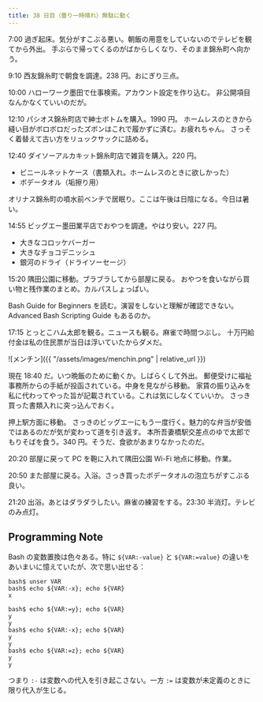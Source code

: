 ```yaml
---
title: 38 日目（曇り一時晴れ）無駄に動く
---
```


7:00 過ぎ起床。気分がすこぶる悪い。朝飯の用意をしていないのでテレビを観てから外出。
手ぶらで帰ってくるのがばからしくなり、そのまま錦糸町へ向かう。

9:10 西友錦糸町で朝食を調達。238 円。おにぎり三点。

10:00 ハローワーク墨田で仕事検索。アカウント設定を作り込む。
非公開項目なんかなくていいのだが。

12:10 パシオス錦糸町店で紳士ボトムを購入。1990 円。
ホームレスのときから縫い目がボロボロだったズボンはこれで履かずに済む。お疲れちゃん。
さっそく着替えて古い方をリュックサックに詰める。

12:40 ダイソーアルカキット錦糸町店で雑貨を購入。220 円。

* ビニールネットケース（書類入れ。ホームレスのときに欲しかった）
* ボデータオル（垢擦り用）

オリナス錦糸町の噴水前ベンチで居眠り。ここは午後は日陰になる。今日は暑い。

14:55 ビッグエー墨田業平店でおやつを調達。やはり安い。227 円。

* 大きなコロッケバーガー
* 大きなチョコデニッシュ
* 銀河のドライ（ドライソーセージ）

15:20 隅田公園に移動。ブラブラしてから部屋に戻る。
おやつを食いながら買い物と残作業のまとめ。カルパスしょっぱい。

Bash Guide for Beginners を読む。演習をしないと理解が確認できない。
Advanced Bash Scripting Guide もあるのか。

17:15 とっとこハム太郎を観る。ニュースも観る。麻雀で時間つぶし。
十万円給付金は私の住民票が当日は浮いていたからダメだ。

![メンチン]({{ "/assets/images/menchin.png" | relative_url }})

現在 18:40 だ。いつ晩飯のために動くか。しばらくして外出。
郵便受けに福祉事務所からの手紙が投函されている。中身を見ながら移動。
家賃の振り込みを私に代わってやった旨が記載されている。これは気にしなくていいか。
さっき買った書類入れに突っ込んでおく。

押上駅方面に移動。
さっきのビッグエーにもう一度行く。魅力的な弁当が安価ではあるのだが気が変わって道を引き返す。
本所吾妻橋駅交差点のゆで太郎でもりそばを食う。340 円。そうだ、食欲があまりなかったのだ。

20:20 部屋に戻って PC を鞄に入れて隅田公園 Wi-Fi 地点に移動。作業。

20:50 また部屋に戻る。入浴。さっき買ったボデータオルの泡立ちがすこぶる良い。

21:20 出浴。あとはダラダラしたい。麻雀の練習をする。23:30 半消灯。テレビのみ点灯。

## Programming Note

Bash の変数置換は色々ある。特に `${VAR:-value}` と `${VAR:=value}` の違いをあいまいに憶えていたが、次で思い出せる：

```shell
bash$ unser VAR
bash$ echo ${VAR:-x}; echo ${VAR}
x

bash$ echo ${VAR:=y}; echo ${VAR}
y
y
bash$ echo ${VAR:-x}; echo ${VAR}
y
y
bash$ echo ${VAR:=z}; echo ${VAR}
y
y
```

つまり `:-` は変数への代入を引き起こさない。一方 `:=` は変数が未定義のときに限り代入が生じる。
